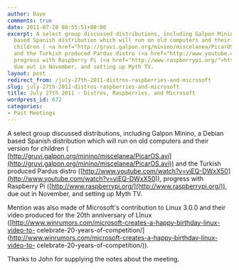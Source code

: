 ```yaml
---
author: Dave
comments: true
date: 2011-07-28 08:55:51+00:00
excerpt: A select group discussed distributions, including Galpon Minino, a Debian
  based Spanish distribution which will run on old computers and their version for
  children ( <a href="http://gruvi.galpon.org/minino/miscelanea/PicarOS.avi">http://gruvi.galpon.org/minino/miscelanea/PicarOS.avi</a>)
  and the Turkish produced Pardus distro (<a href="http://www.youtube.com/watch?v=viEQ-DWxX50">http://www.youtube.com/watch?v=viEQ-DWxX50</a>),
  progress with Raspberry Pi (<a href="http://www.raspberrypi.org/">http://www.raspberrypi.org/</a>),
  due out in November, and setting up Myth TV.
layout: post
redirect_from: /july-27th-2011-distros-raspberries-and-microsoft
slug: july-27th-2011-distros-raspberries-and-microsoft
title: July 27th 2011 - Distros, Raspberries, and Microsoft
wordpress_id: 672
categories:
- Past Meetings
---
```




A select group discussed distributions, including Galpon Minino, a Debian based Spanish distribution which will run on old computers and their version for children ( [http://gruvi.galpon.org/minino/miscelanea/PicarOS.avi](http://gruvi.galpon.org/minino/miscelanea/PicarOS.avi)) and the Turkish produced Pardus distro ([http://www.youtube.com/watch?v=viEQ-DWxX50](http://www.youtube.com/watch?v=viEQ-DWxX50)), progress with Raspberry Pi ([http://www.raspberrypi.org/](http://www.raspberrypi.org/)), due out in November, and setting up Myth TV.

Mention was also made of Microsoft's contribution to Linux 3.0.0 and their video produced for the 20th anniversary of LInux ([http://www.winrumors.com/microsoft-creates-a-happy-birthday-linux-video-to- celebrate-20-years-of-competition/](http://www.winrumors.com/microsoft-creates-a-happy-birthday-linux-video-to- celebrate-20-years-of-competition/)).

Thanks to John for supplying the notes about the meeting.
